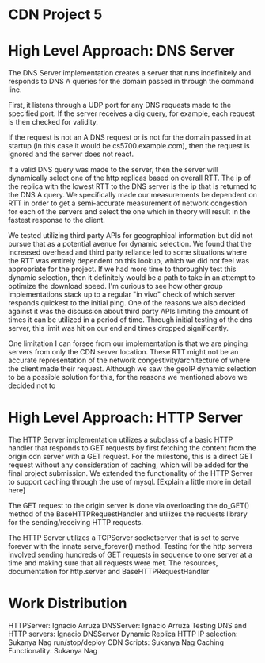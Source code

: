 # CDN Project 5

# High Level Approach: DNS Server
The DNS Server implementation creates a server that runs indefinitely and responds to DNS A queries for the domain passed in through the command line.

First, it listens through a UDP port for any DNS requests made to the specified port. If the server receives a dig query, for example, each request is then checked for validity.

If the request is not an A DNS request or is not for the domain passed in at startup (in this case it would be cs5700.example.com), then the request is ignored and the server does not react.

If a valid DNS query was made to the server, then the server will dynamically select one of the http replicas based on overall RTT. The ip of the replica with the lowest RTT to the DNS server is the ip that is returned to the DNS A query. We specifically made our measurements be dependent on RTT in order to get a semi-accurate measurement of network congestion for each of the servers and select the one which in theory will result in the fastest response to the client.

We tested utilizing third party APIs for geographical information but did not pursue that as a potential avenue for dynamic selection. We found that the increased overhead and third party reliance led to some situations where the RTT was entirely dependent on this lookup, which we did not feel was appropriate for the project. If we had more time to thoroughly test this dynamic selection, then it definitely would be a path to take in an attempt to optimize the download speed. I'm curious to see how other group implementations stack up to a regular "in vivo" check of which server responds quickest to the initial ping. One of the reasons we also decided against it was the discussion about third party APIs limiting the amount of times it can be utilized in a period of time. Through initial testing of the dns server, this limit was hit on our end and times dropped significantly.

One limitation I can forsee from our implementation is that we are pinging servers from only the CDN server location. These RTT might not be an accurate representation of the network congestivity/architecture of where the client made their request. Although we saw the geoIP dynamic selection to be a possible solution for this, for the reasons we mentioned above we decided not to 

# High Level Approach: HTTP Server
The HTTP Server implementation utilizes a subclass of a basic HTTP handler that responds to GET requests by first fetching the content from the origin cdn server with a GET request. For the milestone, this is a direct GET request without any consideration of caching, which will be added for the final project submission.
We extended the functionality of the HTTP Server to support caching through the use of mysql.
[Explain a little more in detail here]

The GET request to the origin server is done via overloading the do_GET() method of the BaseHTTPRequestHandler and utilizes the requests library for the sending/receiving HTTP requests.

The HTTP Server utilizes a TCPServer socketserver that is set to serve forever with the innate serve_forever() method.
Testing for the http servers involved sending hundreds of GET requests in sequence to one server at a time and making sure that all requests were met.
The resources, documentation for http.server and BaseHTTPRequestHandler

# Work Distribution

HTTPServer: Ignacio Arruza
DNSServer: Ignacio Arruza
Testing DNS and HTTP servers: Ignacio
DNSServer Dynamic Replica HTTP IP selection: Sukanya Nag
run/stop/deploy CDN Scripts: Sukanya Nag
Caching Functionality: Sukanya Nag

